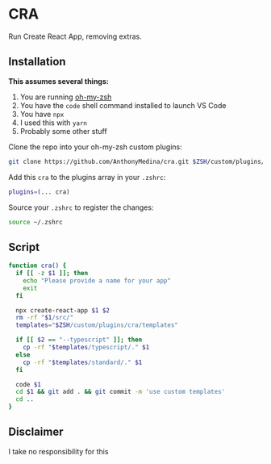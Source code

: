 # CRA

Run Create React App, removing extras.

## Installation

**This assumes several things:**

1. You are running [oh-my-zsh](https://github.com/robbyrussell/oh-my-zsh)
2. You have the `code` shell command installed to launch VS Code
3. You have `npx`
4. I used this with `yarn`
5. Probably some other stuff

Clone the repo into your oh-my-zsh custom plugins:

```bash
git clone https://github.com/AnthonyMedina/cra.git $ZSH/custom/plugins/cra
```

Add this `cra` to the plugins array in your `.zshrc`:

```bash
plugins=(... cra)
```

Source your `.zshrc` to register the changes:

```bash
source ~/.zshrc
```

## Script

```bash
function cra() {
  if [[ -z $1 ]]; then
    echo "Please provide a name for your app"
    exit
  fi

  npx create-react-app $1 $2
  rm -rf "$1/src/"
  templates="$ZSH/custom/plugins/cra/templates"

  if [[ $2 == "--typescript" ]]; then
    cp -rf "$templates/typescript/." $1
  else
    cp -rf "$templates/standard/." $1
  fi

  code $1
  cd $1 && git add . && git commit -m 'use custom templates'
  cd ..
}
```

## Disclaimer

I take no responsibility for this
